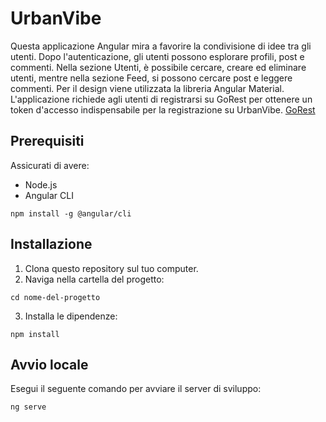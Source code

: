 # UrbanVibe
Questa applicazione Angular mira a favorire la condivisione di idee tra gli utenti. Dopo l'autenticazione, gli utenti possono esplorare profili, post e commenti. Nella sezione Utenti, è possibile cercare, creare ed eliminare utenti, mentre nella sezione Feed, si possono cercare post e leggere commenti. 
Per il design viene utilizzata la libreria Angular Material.
L'applicazione richiede agli utenti di registrarsi su GoRest per ottenere un token d'accesso indispensabile per la registrazione su UrbanVibe. [GoRest](https://gorest.co.in/)
## Prerequisiti

Assicurati di avere:

- Node.js
- Angular CLI
  
```
npm install -g @angular/cli
```

## Installazione
1. Clona questo repository sul tuo computer.
2. Naviga nella cartella del progetto:
```
cd nome-del-progetto
```
3. Installa le dipendenze:
```
npm install
```
## Avvio locale
Esegui il seguente comando per avviare il server di sviluppo:
```
ng serve
```


